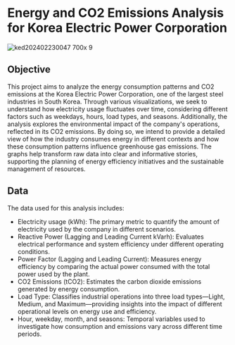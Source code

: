# Energy and CO2 Emissions Analysis for Korea Electric Power Corporation
![ked202402230047 700x 9](https://github.com/user-attachments/assets/bf7f33fb-ff91-47cc-a61e-9e53cc6debfd)

## Objective
This project aims to analyze the energy consumption patterns and CO2 emissions at the Korea Electric Power Corporation, one of the largest steel industries in South Korea. Through various visualizations, we seek to understand how electricity usage fluctuates over time, considering different factors such as weekdays, hours, load types, and seasons. Additionally, the analysis explores the environmental impact of the company's operations, reflected in its CO2 emissions.
By doing so, we intend to provide a detailed view of how the industry consumes energy in different contexts and how these consumption patterns influence greenhouse gas emissions. The graphs help transform raw data into clear and informative stories, supporting the planning of energy efficiency initiatives and the sustainable management of resources.

## Data

The data used for this analysis includes:
- Electricity usage (kWh): The primary metric to quantify the amount of electricity used by the company in different scenarios.
- Reactive Power (Lagging and Leading Current kVarh): Evaluates electrical performance and system efficiency under different operating conditions.
- Power Factor (Lagging and Leading Current): Measures energy efficiency by comparing the actual power consumed with the total power used by the plant.
- CO2 Emissions (tCO2): Estimates the carbon dioxide emissions generated by energy consumption.
- Load Type: Classifies industrial operations into three load types—Light, Medium, and Maximum—providing insights into the impact of different operational levels on energy use and efficiency.
- Hour, weekday, month, and seasons: Temporal variables used to investigate how consumption and emissions vary across different time periods.
